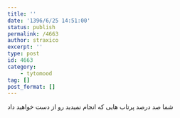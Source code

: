 ```yaml
---
title: ''
date: '1396/6/25 14:51:00'
status: publish
permalink: /4663
author: straxico
excerpt: ''
type: post
id: 4663
category:
    - tytomood
tag: []
post_format: []
---
```

شما صد درصد پرتاب هایی که انجام نمیدید رو از دست خواهید داد